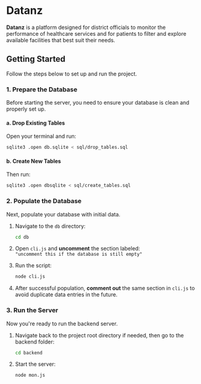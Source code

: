 # Datanz

**Datanz** is a platform designed for district officials to monitor the performance of healthcare services and for patients to filter and explore available facilities that best suit their needs.

## Getting Started

Follow the steps below to set up and run the project.

### 1. Prepare the Database

Before starting the server, you need to ensure your database is clean and properly set up.

#### a. Drop Existing Tables

Open your terminal and run:

```bash
sqlite3 .open db.sqlite < sql/drop_tables.sql
```

#### b. Create New Tables

Then run:

```bash
sqlite3 .open dbsqlite < sql/create_tables.sql
```

### 2. Populate the Database

Next, populate your database with initial data.

1. Navigate to the `db` directory:

    ```bash
    cd db
    ```

2. Open `cli.js` and **uncomment** the section labeled:  
   `"uncomment this if the database is still empty"`

3. Run the script:

    ```bash
    node cli.js
    ```

4. After successful population, **comment out** the same section in `cli.js` to avoid duplicate data entries in the future.

### 3. Run the Server

Now you're ready to run the backend server.

1. Navigate back to the project root directory if needed, then go to the backend folder:

    ```bash
    cd backend
    ```

2. Start the server:

    ```bash
    node mon.js
    ```

